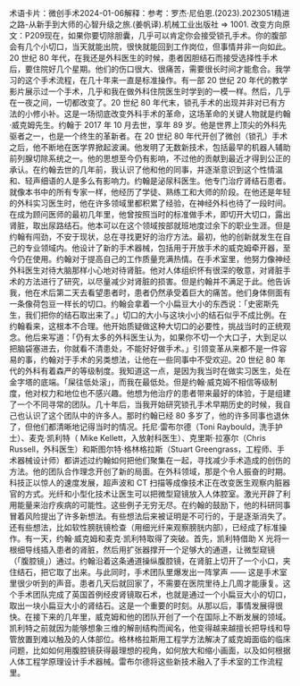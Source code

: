 

术语卡片：微创手术2024-01-06解释：参考：罗杰·尼伯恩.(2023).2023051精进之路-从新手到大师的心智升级之旅.(姜帆译).机械工业出版社 => 1001. 改变方向原文：P209现在，如果你要切除胆囊，几乎可以肯定你会接受锁孔手术。你的腹部会有几个小切口，当天就能出院，很快就能回到工作岗位，但事情并非一向如此。20 世纪 80 年代，在我还是外科医生的时候，患者因胆结石而接受选择性手术后，要住院好几个星期。他们的伤口很大、很痛苦，需要很长时间才能愈合。我学习的这个手术流程，在几十年来一直是标准操作。有一部 20 世纪 20 年代的教学影片展示过一个手术，几乎和我在做外科住院医生时学到的一模一样。然后，几乎在一夜之间，一切都改变了。20 世纪 80 年代末，锁孔手术的出现并非对已有方法的小修小补。这是一场彻底改变外科手术的革命，这场革命的关键人物就是约翰·威克姆先生。约翰于 2017 年 10 月去世，享年 89 岁。他是世界上顶尖的外科先驱者之一，也是一个终生的革新者。在 20 世纪 80 年代开创了微创（锁孔）手术之后，他不断地在医学界掀起波澜。他发明了无数新技术，包括最早的机器人辅助前列腺切除系统之一。他的思想至今仍有影响，不过他的贡献到最近才得到公正的承认。在约翰去世的几年前，我认识了他和他的同事，并逐渐意识到这个性情温和、轻声细语的人是多么有影响力。约翰是泌尿科医生。他专门治疗肾结石患者。就像本书中的所有专家一样，他经历了学徒、熟练工和大师的阶段。在他还是年轻的外科实习医生时，他在许多领域里都积累了经验，在神经外科也待了一段时间。在成为顾问医师的最初几年里，他曾按照当时的标准做手术，即切开大切口，露出肾脏，取出尿路结石。他本可以在这个领域按部就班地度过余下的职业生涯。但是约翰有闯劲，不安于现状，总在寻找更好的治疗方法。最初，他的创新就发生在自己的专业领域内。他设计了新的手术器械，包括用于开放手术的威克姆牵开器，至今仍在使用。约翰对于提高自己的工作质量充满热情。在手术室里，他努力像神经外科医生对待大脑那样小心地对待肾脏。他对人体组织怀有很深的敬意，对肾脏手术的方法进行了研究，以尽量减少对肾脏的损害。但是约翰并不满足于此。他告诉我，他在术后第二天去看望患者时，患者仍然承受着巨大的痛苦。他们身体侧面有一条像荷包豆一样长的切口。约翰会拿着一个小扁豆大小的东西说：「史密斯先生，我们把你的结石取出来了。」切口的大小与这块小小的结石似乎不成比例。在约翰看来，这根本不合理。他开始质疑做这种大切口的必要性，挑战当时的正统观念。他后来写道：「仍有太多的外科医生认为，如果你不切一个大口子，大到足以把脑袋塞进去，你就看不清患处，不能好好做手术。」引领变革从来都不是一件容易的事，约翰对于手术的另类想法，让他在一些同事中不受欢迎。20 世纪 80 年代的外科有着森严的等级制度。我知道这一点，是因为我当时在做实习医生，处在金字塔的底端。「屎往低处滚」，而我在最低处。但是约翰·威克姆不相信等级制度，他对权力和地位也不感兴趣。他想为他治疗的患者带来最好的体验，于是组建了一个不同寻常的团队。几十年后，当我开始研究锁孔手术早期历史的时候，我自己也认识了这个团队中的许多人。那时约翰已经 80 多岁了，他的许多同事也退休了，但他们都清晰地记得当时的情况。托尼·雷布尔德（Toni Raybould，洗手护士）、麦克·凯利特（ Mike Kellett，入放射科医生）、克里斯·拉塞尔（Chris Russell，外科医生）和斯图尔特·格林格拉斯（Stuart Greengrass，工程师、手术器械设计师）都讲述过约翰如何把他们聚集在一起，寻找减少手术造成的创伤的方法。他的团队合作理念开创了新的局面。在外科领域，那是个令人振奋的时期。科技正以惊人的速度发展，超声波和 CT 扫描等成像技术正在改变医生观察内脏器官的方式。光纤和小型化技术让医生可以把微型窥镜放入人体腔室。激光开辟了利用能量来治疗疾病的可能性。这些例子无穷无尽。在约翰的鼓励下，他的科研同事冒着风险提出了许多新想法。有些想法后来被证明是不可行的，于是逐渐消失了。还有些想法，比如软性膀胱镜检查（用细光纤来观察膀胱内部），已经成了标准操作。有一天，约翰·威克姆和麦克·凯利特取得了突破。首先，凯利特借助 X 光将一根细导线插入患者的肾脏，然后用扩张器撑开一个足够大的通道，让微型窥镜（「腹腔镜」）通过。约翰沿着这条通道操纵腹腔镜，在肾脏上切开了一个小口，夹住结石，把它取了出来。与此同时，手术团队里爆发出一阵掌声 —— 这是手术室里很少听到的声音。患者几天后就回家了，不需要在医院里待上几周才能康复。这个手术团队完成了英国首例经皮肾镜取石术，也就是通过一个小扁豆大小的切口，取出一块小扁豆大小的肾结石。这是一个重要的时刻。从那以后，事情发展得很快。在接下来的几年里，威克姆和他的团队开创了一个在国际上不断发展的领域。凯利特之前就因为能够想象三维的解剖结构而闻名，他变得越来越擅长把导线和导管放置到难以触及的人体部位。格林格拉斯用工程学方法解决了威克姆面临的临床问题，比如如何用腹腔镜获得最理想的视角，如何放大和缩小画面，以及如何根据人体工程学原理设计手术器械。雷布尔德将这些新技术融入了手术室的工作流程里。